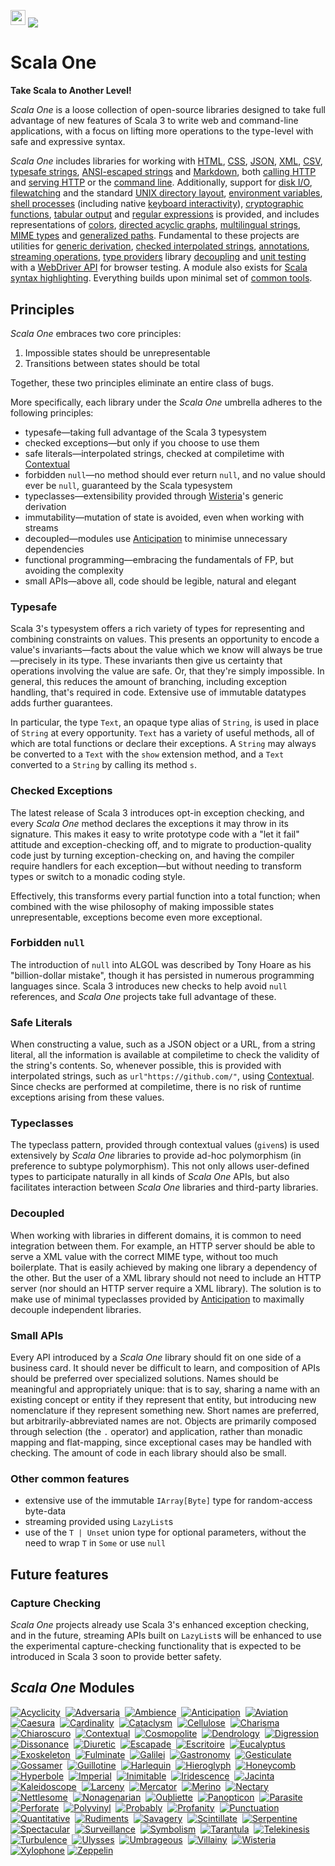 [<img src="https://img.shields.io/discord/633198088311537684?color=8899f7&label=DISCORD&style=for-the-badge" height="24">](https://discord.gg/v7CjtbnwDq)
<img src="/doc/images/github.png" valign="middle">

# Scala One

**Take Scala to Another Level!**

_Scala One_ is a loose collection of open-source libraries designed to take full advantage of new
features of Scala 3 to write web and command-line applications, with a focus on lifting more
operations to the type-level with safe and expressive syntax.

_Scala One_ includes libraries for working with [HTML](https://github.com/propensive/honeycomb/),
[CSS](https://github.com/propensive/cataclysm/), [JSON](https://github.com/propensive/jacinta/),
[XML](https://github.com/propensive/xylophone/), [CSV](https://github.com/propensive/caesura/),
[typesafe strings](https://github.com/propensive/gossamer/),
[ANSI-escaped strings](https://github.com/propensive/escapade/) and
[Markdown](https://github.com/propensive/punctuation/), both
[calling HTTP](https://github.com/propensive/telekinesis/) and
[serving HTTP](https://github.com/propensive/scintillate/) or the
[command line](https://github.com/propensive/exoskeleton/). Additionally, support for
[disk I/O](https://github.com/propensive/galilei/),
[filewatching](https://github.com/propensive/surveillance/) and the standard
[UNIX directory layout](https://github.com/propensive/imperial),
[environment variables](https://github.com/propensive/ambience),
[shell processes](https://github.com/propensive/guillotine/) (including native
[keyboard interactivity](https://github.com/propensive/profanity/)),
[cryptographic functions](https://github.com/propensive/gastronomy/),
[tabular output](https://github.com/propensive/escritoire/) and
[regular expressions](https://github.com/propensive/kaleidoscope/) is provided, and includes
representations of [colors](https://github.com/propensive/iridescence/),
[directed acyclic graphs](https://github.com/propensive/acyclicity/),
[multilingual strings](https://github.com/propensive/cosmopolite/),
[MIME types](https://github.com/propensive/gesticulate/) and
[generalized paths](https://github.com/propensive/serpentine/). Fundamental to these projects are
utilities for [generic derivation](https://github.com/propensive/wisteria/),
[checked interpolated strings](https://github.com/propensive/contextual/),
[annotations](https://github.com/propensive/adversaria/),
[streaming operations](https://github.com/propensive/turbulence),
[type providers](https://github.com/propensive/polyvinyl/)
library [decoupling](https://github.com/propensive/anticipation/) and
[unit testing](https://github.com/propensive/probably/) with a
[WebDriver API](https://github.com/propensive/tarantula/) for browser testing. A module also
exists for [Scala syntax highlighting](https://github.com/propensive/harlequin/). Everything
builds upon minimal set of [common tools](https://github.com/propensive/rudiments/).

## Principles

_Scala One_ embraces two core principles:
1. Impossible states should be unrepresentable
2. Transitions between states should be total

Together, these two principles eliminate an entire class of bugs.

More specifically, each library under the _Scala One_ umbrella adheres to the following principles:
- typesafe—taking full advantage of the Scala 3 typesystem
- checked exceptions—but only if you choose to use them
- safe literals—interpolated strings, checked at compiletime with
  [Contextual](https://github.com/propensive/contextual/)
- forbidden `null`—no method should ever return `null`, and no value should ever be `null`, guaranteed
  by the Scala typesystem
- typeclasses—extensibility provided through
  [Wisteria](https://github.com/propensive/wisteria/)'s generic derivation
- immutability—mutation of state is avoided, even when working with streams
- decoupled—modules use [Anticipation](https://github.com/propensive/anticipation/) to minimise
  unnecessary dependencies
- functional programming—embracing the fundamentals of FP, but avoiding the complexity
- small APIs—above all, code should be legible, natural and elegant

### Typesafe

Scala 3's typesystem offers a rich variety of types for representing and combining constraints on
values. This presents an opportunity to encode a value's invariants—facts about the value which we
know will always be true—precisely in its type. These invariants then give us certainty that
operations involving the value are safe. Or, that they're simply impossible. In general, this
reduces the amount of branching, including exception handling, that's required in code. Extensive
use of immutable datatypes adds further guarantees.

In particular, the type `Text`, an opaque type alias of `String`, is used in place of `String` at
every opportunity. `Text` has a variety of useful methods, all of which are total functions or
declare their exceptions. A `String` may always be converted to a `Text` with the `show` extension
method, and a `Text` converted to a `String` by calling its method `s`.

### Checked Exceptions

The latest release of Scala 3 introduces opt-in exception checking, and every _Scala One_ method declares
the exceptions it may throw in its signature. This makes it easy to write prototype code with
a "let it fail" attitude and exception-checking off, and to migrate to production-quality code just
by turning exception-checking on, and having the compiler require handlers for each exception—but
without needing to transform types or switch to a monadic coding style.

Effectively, this transforms every partial function into a total function; when combined with the
wise philosophy of making impossible states unrepresentable, exceptions become even more
exceptional.

### Forbidden `null`

The introduction of `null` into ALGOL was described by Tony Hoare as his "billion-dollar mistake",
though it has persisted in numerous programming languages since. Scala 3 introduces new checks to
help avoid `null` references, and _Scala One_ projects take full advantage of these.

### Safe Literals

When constructing a value, such as a JSON object or a URL, from a string literal, all the
information is available at compiletime to check the validity of the string's contents. So,
whenever possible, this is provided with interpolated strings, such as `url"https://github.com/"`,
using [Contextual](https://github.com/propensive/contextual/). Since checks are performed at
compiletime, there is no risk of runtime exceptions arising from these values.

### Typeclasses

The typeclass pattern, provided through contextual values (`given`s) is used extensively by
_Scala One_ libraries to provide ad-hoc polymorphism (in preference to subtype polymorphism). This not
only allows user-defined types to participate naturally in all kinds of _Scala One_ APIs, but also
facilitates interaction between _Scala One_ libraries and third-party libraries.

### Decoupled

When working with libraries in different domains, it is common to need integration between them.
For example, an HTTP server should be able to serve a XML value with the correct MIME type, without
too much boilerplate. That is easily achieved by making one library a dependency of the other. But
the user of a XML library should not need to include an HTTP server (nor should an HTTP server
require a XML library). The solution is to make use of minimal typeclasses provided by
[Anticipation](https://github.com/propensive/anticipation/) to maximally decouple independent
libraries.

### Small APIs

Every API introduced by a _Scala One_ library should fit on one side of a business card. It should never
be difficult to learn, and composition of APIs should be preferred over specialized solutions. Names
should be meaningful and appropriately unique: that is to say, sharing a name with an existing
concept or entity if they represent that entity, but introducing new nomenclature if they represent
something new. Short names are preferred, but arbitrarily-abbreviated names are not. Objects are
primarily composed through selection (the `.` operator) and application, rather than monadic mapping
and flat-mapping, since exceptional cases may be handled with checking. The amount of code in each
library should also be small.

### Other common features

- extensive use of the immutable `IArray[Byte]` type for random-access byte-data
- streaming provided using `LazyList`s
- use of the `T | Unset` union type for optional parameters, without the need to wrap `T` in `Some` or use `null`

## Future features

### Capture Checking

_Scala One_ projects already use Scala 3's enhanced exception checking, and in the future, streaming APIs
built on `LazyList`s will be enhanced to use the experimental capture-checking functionality that is
expected to be introduced in Scala 3 soon to provide better safety.

## _Scala One_ Modules

[![Acyclicity](https://github.com/propensive/acyclicity/raw/main/doc/images/128x128.png)](https://github.com/propensive/acyclicity/)&nbsp;
[![Adversaria](https://github.com/propensive/adversaria/raw/main/doc/images/128x128.png)](https://github.com/propensive/adversaria/)&nbsp;
[![Ambience](https://github.com/propensive/ambience/raw/main/doc/images/128x128.png)](https://github.com/propensive/ambience/)&nbsp;
[![Anticipation](https://github.com/propensive/anticipation/raw/main/doc/images/128x128.png)](https://github.com/propensive/anticipation/)&nbsp;
[![Aviation](https://github.com/propensive/aviation/raw/main/doc/images/128x128.png)](https://github.com/propensive/aviation/)&nbsp;
[![Caesura](https://github.com/propensive/caesura/raw/main/doc/images/128x128.png)](https://github.com/propensive/caesura/)&nbsp;
[![Cardinality](https://github.com/propensive/cardinality/raw/main/doc/images/128x128.png)](https://github.com/propensive/cardinality/)&nbsp;
[![Cataclysm](https://github.com/propensive/cataclysm/raw/main/doc/images/128x128.png)](https://github.com/propensive/cataclysm/)&nbsp;
[![Cellulose](https://github.com/propensive/cellulose/raw/main/doc/images/128x128.png)](https://github.com/propensive/cellulose/)&nbsp;
[![Charisma](https://github.com/propensive/charisma/raw/main/doc/images/128x128.png)](https://github.com/propensive/charisma/)&nbsp;
[![Chiaroscuro](https://github.com/propensive/chiaroscuro/raw/main/doc/images/128x128.png)](https://github.com/propensive/chiaroscuro/)&nbsp;
[![Contextual](https://github.com/propensive/contextual/raw/main/doc/images/128x128.png)](https://github.com/propensive/contextual/)&nbsp;
[![Cosmopolite](https://github.com/propensive/cosmopolite/raw/main/doc/images/128x128.png)](https://github.com/propensive/cosmopolite/)&nbsp;
[![Dendrology](https://github.com/propensive/dendrology/raw/main/doc/images/128x128.png)](https://github.com/propensive/dendrology/)&nbsp;
[![Digression](https://github.com/propensive/digression/raw/main/doc/images/128x128.png)](https://github.com/propensive/digression/)&nbsp;
[![Dissonance](https://github.com/propensive/dissonance/raw/main/doc/images/128x128.png)](https://github.com/propensive/dissonance/)&nbsp;
[![Diuretic](https://github.com/propensive/diuretic/raw/main/doc/images/128x128.png)](https://github.com/propensive/diuretic/)&nbsp;
[![Escapade](https://github.com/propensive/escapade/raw/main/doc/images/128x128.png)](https://github.com/propensive/escapade/)&nbsp;
[![Escritoire](https://github.com/propensive/escritoire/raw/main/doc/images/128x128.png)](https://github.com/propensive/escritoire/)&nbsp;
[![Eucalyptus](https://github.com/propensive/eucalyptus/raw/main/doc/images/128x128.png)](https://github.com/propensive/eucalyptus/)&nbsp;
[![Exoskeleton](https://github.com/propensive/exoskeleton/raw/main/doc/images/128x128.png)](https://github.com/propensive/exoskeleton/)&nbsp;
[![Fulminate](https://github.com/propensive/fulminate/raw/main/doc/images/128x128.png)](https://github.com/propensive/fulminate/)&nbsp;
[![Galilei](https://github.com/propensive/galilei/raw/main/doc/images/128x128.png)](https://github.com/propensive/galilei/)&nbsp;
[![Gastronomy](https://github.com/propensive/gastronomy/raw/main/doc/images/128x128.png)](https://github.com/propensive/gastronomy/)&nbsp;
[![Gesticulate](https://github.com/propensive/gesticulate/raw/main/doc/images/128x128.png)](https://github.com/propensive/gesticulate/)&nbsp;
[![Gossamer](https://github.com/propensive/gossamer/raw/main/doc/images/128x128.png)](https://github.com/propensive/gossamer/)&nbsp;
[![Guillotine](https://github.com/propensive/guillotine/raw/main/doc/images/128x128.png)](https://github.com/propensive/guillotine/)&nbsp;
[![Harlequin](https://github.com/propensive/harlequin/raw/main/doc/images/128x128.png)](https://github.com/propensive/harlequin/)&nbsp;
[![Hieroglyph](https://github.com/propensive/hieroglyph/raw/main/doc/images/128x128.png)](https://github.com/propensive/hieroglyph/)&nbsp;
[![Honeycomb](https://github.com/propensive/honeycomb/raw/main/doc/images/128x128.png)](https://github.com/propensive/honeycomb/)&nbsp;
[![Hyperbole](https://github.com/propensive/hyperbole/raw/main/doc/images/128x128.png)](https://github.com/propensive/hyperbole/)&nbsp;
[![Imperial](https://github.com/propensive/imperial/raw/main/doc/images/128x128.png)](https://github.com/propensive/imperial/)&nbsp;
[![Inimitable](https://github.com/propensive/inimitable/raw/main/doc/images/128x128.png)](https://github.com/propensive/inimitable/)&nbsp;
[![Iridescence](https://github.com/propensive/iridescence/raw/main/doc/images/128x128.png)](https://github.com/propensive/iridescence/)&nbsp;
[![Jacinta](https://github.com/propensive/jacinta/raw/main/doc/images/128x128.png)](https://github.com/propensive/jacinta/)&nbsp;
[![Kaleidoscope](https://github.com/propensive/kaleidoscope/raw/main/doc/images/128x128.png)](https://github.com/propensive/kaleidoscope/)&nbsp;
[![Larceny](https://github.com/propensive/larceny/raw/main/doc/images/128x128.png)](https://github.com/propensive/larceny/)&nbsp;
[![Mercator](https://github.com/propensive/mercator/raw/main/doc/images/128x128.png)](https://github.com/propensive/mercator/)&nbsp;
[![Merino](https://github.com/propensive/merino/raw/main/doc/images/128x128.png)](https://github.com/propensive/merino/)&nbsp;
[![Nectary](https://github.com/propensive/nectary/raw/main/doc/images/128x128.png)](https://github.com/propensive/nectary/)&nbsp;
[![Nettlesome](https://github.com/propensive/nettlesome/raw/main/doc/images/128x128.png)](https://github.com/propensive/nettlesome/)&nbsp;
[![Nonagenarian](https://github.com/propensive/nonagenarian/raw/main/doc/images/128x128.png)](https://github.com/propensive/nonagenarian/)&nbsp;
[![Oubliette](https://github.com/propensive/oubliette/raw/main/doc/images/128x128.png)](https://github.com/propensive/oubliette/)&nbsp;
[![Panopticon](https://github.com/propensive/panopticon/raw/main/doc/images/128x128.png)](https://github.com/propensive/panopticon/)&nbsp;
[![Parasite](https://github.com/propensive/parasite/raw/main/doc/images/128x128.png)](https://github.com/propensive/parasite/)&nbsp;
[![Perforate](https://github.com/propensive/perforate/raw/main/doc/images/128x128.png)](https://github.com/propensive/perforate/)&nbsp;
[![Polyvinyl](https://github.com/propensive/polyvinyl/raw/main/doc/images/128x128.png)](https://github.com/propensive/polyvinyl/)&nbsp;
[![Probably](https://github.com/propensive/probably/raw/main/doc/images/128x128.png)](https://github.com/propensive/probably/)&nbsp;
[![Profanity](https://github.com/propensive/profanity/raw/main/doc/images/128x128.png)](https://github.com/propensive/profanity/)&nbsp;
[![Punctuation](https://github.com/propensive/punctuation/raw/main/doc/images/128x128.png)](https://github.com/propensive/punctuation/)&nbsp;
[![Quantitative](https://github.com/propensive/quantitative/raw/main/doc/images/128x128.png)](https://github.com/propensive/quantitative/)&nbsp;
[![Rudiments](https://github.com/propensive/rudiments/raw/main/doc/images/128x128.png)](https://github.com/propensive/rudiments/)&nbsp;
[![Savagery](https://github.com/propensive/savagery/raw/main/doc/images/128x128.png)](https://github.com/propensive/savagery/)&nbsp;
[![Scintillate](https://github.com/propensive/scintillate/raw/main/doc/images/128x128.png)](https://github.com/propensive/scintillate/)&nbsp;
[![Serpentine](https://github.com/propensive/serpentine/raw/main/doc/images/128x128.png)](https://github.com/propensive/serpentine/)&nbsp;
[![Spectacular](https://github.com/propensive/spectacular/raw/main/doc/images/128x128.png)](https://github.com/propensive/spectacular/)&nbsp;
[![Surveillance](https://github.com/propensive/surveillance/raw/main/doc/images/128x128.png)](https://github.com/propensive/surveillance/)&nbsp;
[![Symbolism](https://github.com/propensive/symbolism/raw/main/doc/images/128x128.png)](https://github.com/propensive/symbolism/)&nbsp;
[![Tarantula](https://github.com/propensive/tarantula/raw/main/doc/images/128x128.png)](https://github.com/propensive/tarantula/)&nbsp;
[![Telekinesis](https://github.com/propensive/telekinesis/raw/main/doc/images/128x128.png)](https://github.com/propensive/telekinesis/)&nbsp;
[![Turbulence](https://github.com/propensive/turbulence/raw/main/doc/images/128x128.png)](https://github.com/propensive/turbulence/)&nbsp;
[![Ulysses](https://github.com/propensive/ulysses/raw/main/doc/images/128x128.png)](https://github.com/propensive/ulysses/)&nbsp;
[![Umbrageous](https://github.com/propensive/umbrageous/raw/main/doc/images/128x128.png)](https://github.com/propensive/umbrageous/)&nbsp;
[![Villainy](https://github.com/propensive/villainy/raw/main/doc/images/128x128.png)](https://github.com/propensive/villainy/)&nbsp;
[![Wisteria](https://github.com/propensive/wisteria/raw/main/doc/images/128x128.png)](https://github.com/propensive/wisteria/)&nbsp;
[![Xylophone](https://github.com/propensive/xylophone/raw/main/doc/images/128x128.png)](https://github.com/propensive/xylophone/)
[![Zeppelin](https://github.com/propensive/zeppelin/raw/main/doc/images/128x128.png)](https://github.com/propensive/zeppelin/)
